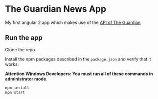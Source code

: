 # The Guardian News App 

My first angular 2 app which makes use of the <a href="http://open-platform.theguardian.com/">API of The Guardian</a>

## Run the app

Clone the repo

Install the npm packages described in the `package.json` and verify that it works:

**Attention Windows Developers:  You must run all of these commands in administrator mode**.

```bash
npm install
npm start
```
